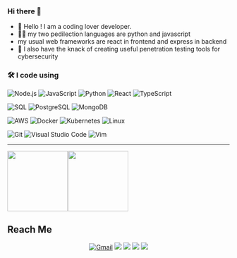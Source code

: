 ### Hi there 👋

- 🔭 Hello ! I am a coding lover developer.
- 🐱‍💻 my two pedilection languages ​​are python and javascript
- my usual web frameworks are react in frontend and express in backend
- 🌱 I also have the knack of creating useful penetration testing tools for cybersecurity

### 🛠 I code using

![Node.js](https://img.shields.io/badge/-Node.js-05122A?&logo=node.js)
![JavaScript](https://img.shields.io/badge/-JavaScript-05122A?&logo=JavaScript)
![Python](https://img.shields.io/badge/-Python-05122A?&logo=Python)
![React](https://img.shields.io/badge/-React-05122A?&logo=React)
![TypeScript](https://img.shields.io/badge/-TypeScript-05122A?&logo=TypeScript)

![SQL](https://img.shields.io/badge/-SQL-05122A?&logo=MySQL)
![PostgreSQL](https://img.shields.io/badge/-PostgreSQL-05122A?style=flat&logo=PostgreSQL)
![MongoDB](https://img.shields.io/badge/-MongoDB-05122A?style=flat&logo=MongoDB)


![AWS](https://img.shields.io/badge/-AWS-05122A?&logo=Amazon-AWS&logoColor=F90)
![Docker](https://img.shields.io/badge/-Docker-05122A?&logo=Docker)
![Kubernetes](https://img.shields.io/badge/-Kubernetes-05122A?&logo=Kubernetes)
![Linux](https://img.shields.io/badge/-Linux-05122A?&logo=Linux)

![Git](https://img.shields.io/badge/-Git-05122A?style=flat&logo=git)
![Visual Studio Code](https://img.shields.io/badge/-VS%20Code-05122A?style=flat&logo=visual-studio-code&logoColor=007ACC)
![Vim](https://img.shields.io/badge/-VIM-05122A?style=flat&logo=neovim)

---

<img height="137px" src="https://github-readme-stats.vercel.app/api?username=toutpuissantged&hide_title=true&hide_border=flase&show_icons=true&include_all_commits=true&count_private=true&line_height=21&&theme=tokyonight" /><img height="137px" src="https://github-readme-stats.vercel.app/api/top-langs/?username=toutpuissantged&hide=php,html&hide_title=true&hide_border=true&layout=compact&langs_count=7&theme=tokyonight" />

## Reach Me

<p id="socialIcons" align="center">
    <a href="mailto:amoussougedeon13@gmail.com">
        <img alt="Gmail" src="https://img.shields.io/badge/Gmail-D14836?style=flat&logo=gmail&logoColor=white" /></a>
    <a href="https://www.linkedin.com/in/gedeon-amoussou-419775202/" alt="LinkedIn">
        <img src="https://img.shields.io/badge/-linkedin-blue?style=flat-square&logo=linkedin" /></a>
    <a href="https://stackoverflow.com/users/13975685/45-le-boss" alt="StackOverflow">
        <img src="https://img.shields.io/badge/-stackoverflow-FE7A16?style=flat-square&logo=stack-overflow&logoColor=FE7A16&labelColor=white" /></a>
    <a href="https://twitter.com/toutpuissantged" alt="Twitter">
        <img src="https://img.shields.io/badge/-twitter-1DA1F2?style=flat-square&logo=twitter&logoColor=1DA1F2&labelColor=000" /></a>
    <a href="https://www.instagram.com/toutpuissant13/" alt="Instagram">
        <img src="https://img.shields.io/badge/-instagram-E4405F?style=flat-square&logo=instagram&logoColor=white" /></a>
</p>
